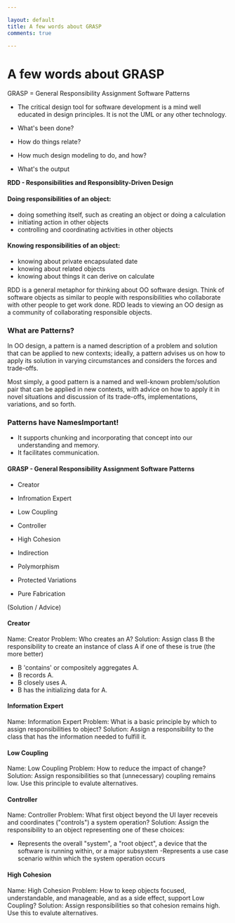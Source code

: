 ```yaml
---

layout: default
title: A few words about GRASP
comments: true

---
```


# A few words about GRASP

GRASP = General Responsibility Assignment Software Patterns

 - The critical design tool for software development is a mind well educated in design principles. It is not the UML or any other technology.

 - What's been done?
 - How do things relate?
 - How much design modeling to do, and how?
 - What's the output

**RDD - Responsibilities and Responsiblity-Driven Design**

#### Doing responsibilities of an object:
 - doing something itself, such as creating an object or doing a calculation
 - initiating action in other objects
 - controlling and coordinating activities in other objects

#### Knowing responsibilities of an object:
 - knowing about private encapsulated date
 - knowing about related objects
 - knowing about things it can derive on calculate

 RDD is a general metaphor for thinking about OO software design. Think of software objects as similar to people with responsibilities who collaborate with other people to get work done. RDD leads to viewing an OO design as a community of collaborating responsible objects.
 
### What are Patterns?
In OO design, a pattern is a named description of a problem and solution that can be applied to new contexts; ideally, a pattern advises us on how to apply its solution in varying circumstances and considers the forces and trade-offs.

Most simply, a good pattern is a named and well-known problem/solution pair that can be applied in new contexts, with advice on how to apply it in novel situations and discussion of its trade-offs, implementations, variations, and so forth.

### Patterns have NamesImportant!
 - It supports chunking and incorporating that concept into our understanding and memory.
 - It facilitates communication.

<!--break-->

#### GRASP - General Responsibility Assignment Software Patterns
 - Creator
 - Infromation Expert
 - Low Coupling
 - Controller
 - High Cohesion

 - Indirection
 - Polymorphism
 - Protected Variations
 - Pure Fabrication

(Solution / Advice)

#### Creator
 Name:      Creator
 Problem:   Who creates an A?
 Solution:  Assign class B the responsibility to create an instance of class A if one of these is true (the more better)
  - B 'contains' or compositely aggregates A.
  - B records A.
  - B closely uses A.
  - B has the initializing data for A.

#### Information Expert
 Name:      Information Expert
 Problem:   What is a basic principle by which to assign responsibilities to object?
 Solution:  Assign a responsibility to the class that has the information needed to fulfill it.


#### Low Coupling
 Name:      Low Coupling
 Problem:   How to reduce the impact of change?
 Solution:  Assign responsibilities so that (unnecessary) coupling remains low. Use this principle to evalute alternatives.

#### Controller
 Name:      Controller
 Problem:   What first object beyond the UI layer receveis and coordinates ("controls") a system operation?
 Solution:  Assign the responsibility to an object representing one of these choices:
   - Represents the overall "system", a "root object", a device that the software is running within, or a major subsystem
   -Represents a use case scenario within which the system operation occurs

#### High Cohesion
 Name:      High Cohesion
 Problem:   How to keep objects focused, understandable, and manageable, and as a side effect, support Low Coupling?
 Solution:  Assign responsibilities so that cohesion remains high. Use this to evalute alternatives.


